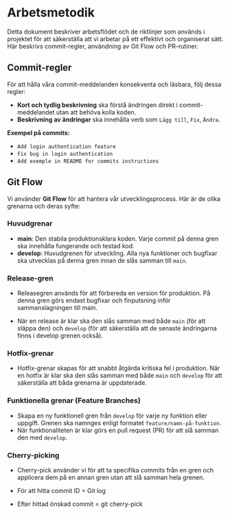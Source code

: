 # Arbetsmetodik

Detta dokument beskriver arbetsflödet och de riktlinjer som används i projektet för att säkerställa att vi arbetar på ett effektivt och organiserat sätt. Här beskrivs commit-regler, användning av Git Flow och PR-rutiner.

## Commit-regler

För att hålla våra commit-meddelanden konsekventa och läsbara, följ dessa regler:

- **Kort och tydlig beskrivning** ska förstå ändringen direkt i commit-meddelandet utan att behöva kolla koden.
- **Beskrivning av ändringar** ska innehålla verb som `Lägg till`, `Fix`, `Ändra`.

**Exempel på commits:**
- `Add login authentication feature`
- `Fix bug in login authentication`
- `Add exemple in README for commits instructions`

## Git Flow

Vi använder **Git Flow** för att hantera vår utvecklingsprocess. Här är de olika grenarna och deras syfte:

### Huvudgrenar
- **main**: Den stabila produktionsklara koden. Varje commit på denna gren ska innehålla fungerande och testad kod.
- **develop**: Huvudgrenen för utveckling. Alla nya funktioner och bugfixar ska utvecklas på denna gren innan de slås samman till `main`.

### Release-gren
- Releasegren används för att förbereda en version för produktion. På denna gren görs endast bugfixar och finputsning inför sammanslagningen till main.
  
- När en release är klar ska den slås samman med både `main` (för att släppa den) och `develop` (för att säkerställa att de senaste ändringarna finns i develop grenen också).

### Hotfix-grenar
   - Hotfix-grenar skapas för att snabbt åtgärda kritiska fel i produktion. När en hotfix är klar ska den slås samman med både `main` och `develop` för att säkerställa att båda grenarna är uppdaterade.

### Funktionella grenar (Feature Branches)
- Skapa en ny funktionell gren från `develop` för varje ny funktion eller uppgift. Grenen ska namnges enligt formatet `feature/namn-på-funktion`.
- När funktionaliteten är klar görs en pull request (PR) för att slå samman den med `develop`.

### Cherry-picking
- Cherry-pick använder vi för att ta specifika commits från en gren och applicera dem på en annan gren utan att slå samman hela grenen.

- För att hitta commit ID = Git log 
- Efter hittad önskad commit = git cherry-pick <commit-id>
